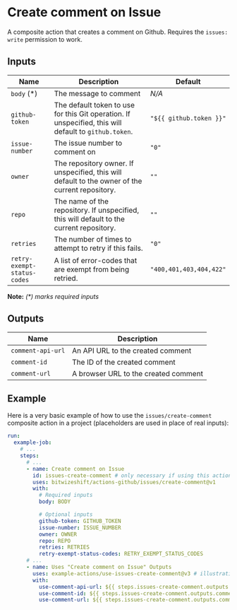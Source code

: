 # Create comment on Issue

<!-- These docs are generated by a tool -->

A composite action that creates a comment on Github.
Requires the `issues: write` permission to work.

## Inputs

| Name | Description | Default |
|------|-------------|---------|
| `body` (*) | The message to comment | _N/A_ |
| `github-token` | The default token to use for this Git operation. If unspecified, this will default to `github.token`.  | `"${{ github.token }}"` |
| `issue-number` | The issue number to comment on | `"0"` |
| `owner` | The repository owner. If unspecified, this will default to the owner of the current repository.  | `""` |
| `repo` | The name of the repository. If unspecified, this will default to the current repository.  | `""` |
| `retries` | The number of times to attempt to retry if this fails.  | `"0"` |
| `retry-exempt-status-codes` | A list of error-codes that are exempt from being retried.  | `"400,401,403,404,422"` |

**Note:** _(*) marks required inputs_

## Outputs

| Name | Description |
|------|-------------|
| `comment-api-url` | An API URL to the created comment |
| `comment-id` | The ID of the created comment |
| `comment-url` | A browser URL to the created comment |

## Example

Here is a very basic example of how to use the `issues/create-comment` composite action
in a project (placeholders are used in place of real inputs):

```yaml
run:
  example-job:
    # ... 
    steps:
      # ... 
      - name: Create comment on Issue
        id: issues-create-comment # only necessary if using this action's output(s)
        uses: bitwizeshift/actions-github/issues/create-comment@v1
        with:
          # Required inputs
          body: BODY

          # Optional inputs
          github-token: GITHUB_TOKEN
          issue-number: ISSUE_NUMBER
          owner: OWNER
          repo: REPO
          retries: RETRIES
          retry-exempt-status-codes: RETRY_EXEMPT_STATUS_CODES
      # ... 
      - name: Uses "Create comment on Issue" Outputs
        uses: example-actions/use-issues-create-comment@v3 # illustrative
        with:
          use-comment-api-url: ${{ steps.issues-create-comment.outputs.comment-api-url }}
          use-comment-id: ${{ steps.issues-create-comment.outputs.comment-id }}
          use-comment-url: ${{ steps.issues-create-comment.outputs.comment-url }}
```
